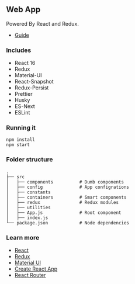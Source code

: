 ## Web App

Powered By React and Redux.

- [Guide](https://github.com/lancygoyal/material-react-app/blob/master/GUIDE.md)

### Includes

- React 16
- Redux
- Material-UI
- React-Snapshot
- Redux-Persist
- Prettier
- Husky
- ES-Next
- ESLint

### Running it

```
npm install
npm start
```

### Folder structure

    .
    ├── src
    │   ├── components          # Dumb components
    │   ├── config              # App configrations
    │   ├── constants
    │   ├── containers          # Smart components
    │   ├── redux               # Redux modules
    │   ├── utilities
    │   ├── App.js              # Root component
    │   ├── index.js
    └── package.json            # Node dependencies

### Learn more

- [React](https://reactjs.org/)
- [Redux](https://redux.js.org/)
- [Material UI](http://www.material-ui.com)
- [Create React App](https://github.com/facebookincubator/create-react-app)
- [React Router](https://github.com/ReactTraining/react-router)
